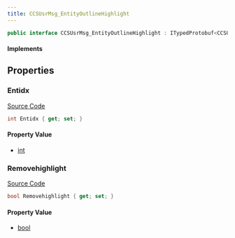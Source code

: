 ```yaml
---
title: CCSUsrMsg_EntityOutlineHighlight
---
```


```csharp
public interface CCSUsrMsg_EntityOutlineHighlight : ITypedProtobuf<CCSUsrMsg_EntityOutlineHighlight>, INativeHandle, INetMessage<CCSUsrMsg_EntityOutlineHighlight>, IDisposable
```

#### Implements

## Properties

### Entidx

[Source Code](https://github.com/swiftly-solution/swiftlys2/blob/main/managed/src/SwiftlyS2.Generated/Protobufs/Interfaces/CCSUsrMsg_EntityOutlineHighlight.cs#L18)

```csharp
int Entidx { get; set; }
```

#### Property Value

- [int](https://learn.microsoft.com/dotnet/api/system.int32)

### Removehighlight

[Source Code](https://github.com/swiftly-solution/swiftlys2/blob/main/managed/src/SwiftlyS2.Generated/Protobufs/Interfaces/CCSUsrMsg_EntityOutlineHighlight.cs#L21)

```csharp
bool Removehighlight { get; set; }
```

#### Property Value

- [bool](https://learn.microsoft.com/dotnet/api/system.boolean)

